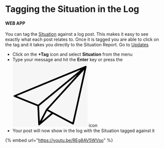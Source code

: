 # Tagging the Situation in the Log

#### WEB APP

You can tag the [Situation](./) against a log post. This makes it easy to see exactly what each post relates to. Once it is tagged you are able to click on the tag and it takes you directly to the Situation Report. Go to [Updates](../updates/)

* Click on the **+Tag** icon and select **Situation** from the menu
* Type your message and hit the **Enter** key or press the<img src="../../.gitbook/assets/paper airplane icon.png" alt="" data-size="line"> icon
* Your post will now show in the log with the Situation tagged against it

{% embed url="https://youtu.be/REg8AV5WVso" %}

